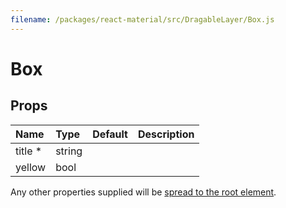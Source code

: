 ```yaml
---
filename: /packages/react-material/src/DragableLayer/Box.js
---
```


<!--- This documentation is automatically generated, do not try to edit it. -->

# Box



## Props

| Name | Type | Default | Description |
|:-----|:-----|:--------|:------------|
| <span class="prop-name required">title *</span> | <span class="prop-type">string |  |  |
| <span class="prop-name">yellow</span> | <span class="prop-type">bool |  |  |

Any other properties supplied will be [spread to the root element](/guides/api#spread).

